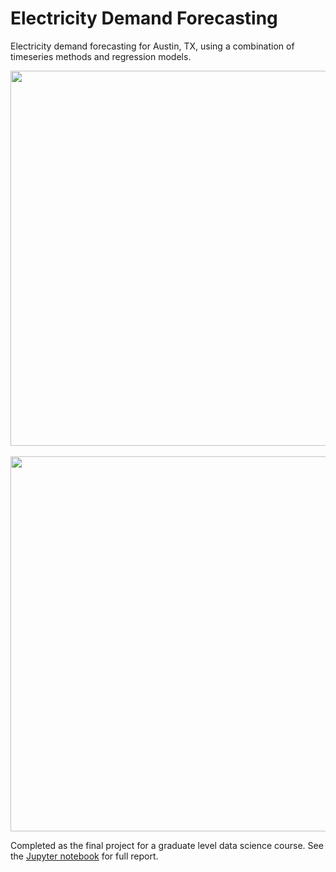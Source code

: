 # Electricity Demand Forecasting
Electricity demand forecasting for Austin, TX, using a combination of timeseries methods and regression models.

<p align="center">
  <img width="600" src="https://i.imgur.com/oqzdIha.png">
  <br><br>
  <img width="600" src="https://i.imgur.com/FwWCCYC.png">
</p>

Completed as the final project for a graduate level data science course. See the [Jupyter notebook](https://nbviewer.jupyter.org/github/hvantil/ElectricityForecasting/blob/master/ElectricityDemandForecasting.ipynb) for full report.

